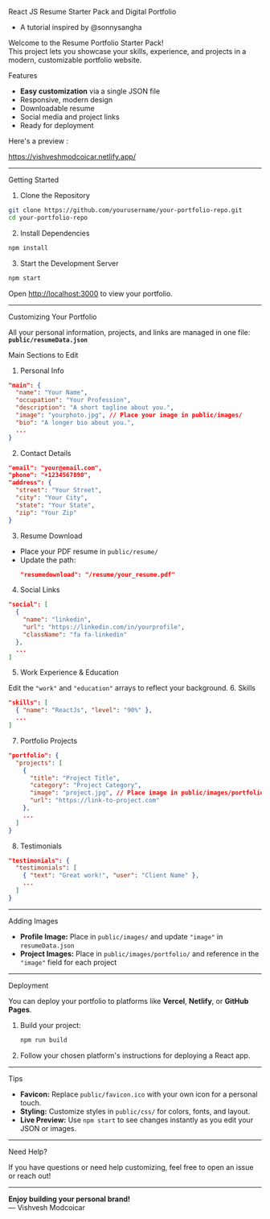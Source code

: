 React JS Resume Starter Pack and Digital Portfolio 
- A tutorial inspired by @sonnysangha

Welcome to the Resume Portfolio Starter Pack!  
This project lets you showcase your skills, experience, and projects in a modern, customizable portfolio website.

Features

- **Easy customization** via a single JSON file
- Responsive, modern design
- Downloadable resume
- Social media and project links
- Ready for deployment

Here's a preview :

https://vishveshmodcoicar.netlify.app/

---

 Getting Started

 1. Clone the Repository

```bash
git clone https://github.com/yourusername/your-portfolio-repo.git
cd your-portfolio-repo
```

2. Install Dependencies

```bash
npm install
```

3. Start the Development Server

```bash
npm start
```

Open [http://localhost:3000](http://localhost:3000) to view your portfolio.

---
Customizing Your Portfolio

All your personal information, projects, and links are managed in one file:  
**`public/resumeData.json`**

Main Sections to Edit

 1. Personal Info

```json
"main": {
  "name": "Your Name",
  "occupation": "Your Profession",
  "description": "A short tagline about you.",
  "image": "yourphoto.jpg", // Place your image in public/images/
  "bio": "A longer bio about you.",
  ...
}
```

2. Contact Details

```json
"email": "your@email.com",
"phone": "+1234567890",
"address": {
  "street": "Your Street",
  "city": "Your City",
  "state": "Your State",
  "zip": "Your Zip"
}
```

 3. Resume Download

- Place your PDF resume in `public/resume/`
- Update the path:
  ```json
  "resumedownload": "/resume/your_resume.pdf"
  ```

4. Social Links

```json
"social": [
  {
    "name": "linkedin",
    "url": "https://linkedin.com/in/yourprofile",
    "className": "fa fa-linkedin"
  },
  ...
]
```

5. Work Experience & Education

Edit the `"work"` and `"education"` arrays to reflect your background.
 6. Skills

```json
"skills": [
  { "name": "ReactJs", "level": "90%" },
  ...
]
```

 7. Portfolio Projects

```json
"portfolio": {
  "projects": [
    {
      "title": "Project Title",
      "category": "Project Category",
      "image": "project.jpg", // Place image in public/images/portfolio/
      "url": "https://link-to-project.com"
    },
    ...
  ]
}
```

 8. Testimonials

```json
"testimonials": {
  "testimonials": [
    { "text": "Great work!", "user": "Client Name" },
    ...
  ]
}
```

---
Adding Images

- **Profile Image:** Place in `public/images/` and update `"image"` in `resumeData.json`
- **Project Images:** Place in `public/images/portfolio/` and reference in the `"image"` field for each project

---
Deployment

You can deploy your portfolio to platforms like **Vercel**, **Netlify**, or **GitHub Pages**.

1. Build your project:
   ```bash
   npm run build
   ```
2. Follow your chosen platform's instructions for deploying a React app.

---
Tips

- **Favicon:** Replace `public/favicon.ico` with your own icon for a personal touch.
- **Styling:** Customize styles in `public/css/` for colors, fonts, and layout.
- **Live Preview:** Use `npm start` to see changes instantly as you edit your JSON or images.

---
Need Help?

If you have questions or need help customizing, feel free to open an issue or reach out!

---

**Enjoy building your personal brand!**  
— Vishvesh Modcoicar
